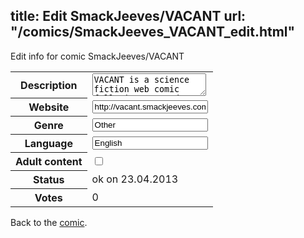 title: Edit SmackJeeves/VACANT
url: "/comics/SmackJeeves_VACANT_edit.html"
---
Edit info for comic SmackJeeves/VACANT

<form name="comic" action="http://gaepostmail.appengine.com/comic" name="post">
<table class="comicinfo">
<tr>
<th>Description</th><td><textarea name="description">VACANT is a science fiction web comic following Commander Hayze, an agent of &quot;The Eye&quot; a powerful alien government/ corporate agency. Sent on a seemingly simple rescue mission, Hayze stumbles upon a possible explanation for the near extermination of the human race that had taken place over 100 years prior. His only lead is a virus and, along with his crew, Hayze tries to find the cure. Look at official site here: http://www.imaginetheending.net/Vacant.html VACANT also has a Etsy: http://www.etsy.com/shop/ImagineTheEnding?ref=si_shop tumblr: http://vacantcomic.tumblr.com/ twitter: https://twitter.com/VacantComic or Facebook: http://www.facebook.com/pages/Vacant/161911700538775</textarea></td>
</tr>
<tr>
<th>Website</th><td><input type="text" name="url" value="http://vacant.smackjeeves.com/comics/"/></td>
</tr>
<tr>
<th>Genre</th><td><input type="text" name="genre" value="Other"/></td>
</tr>
<tr>
<th>Language</th><td><input type="text" name="language" value="English"/></td>
</tr>
<tr>
<th>Adult content</th><td><input type="checkbox" name="adult" value="adult" /></td>
</tr>
<tr>
<th>Status</th><td>ok on 23.04.2013</td>
</tr>
<tr>
<th>Votes</th><td>0</div></td>
</tr>
</table>
</form>

Back to the [comic](/comics/SmackJeeves_VACANT.html).
